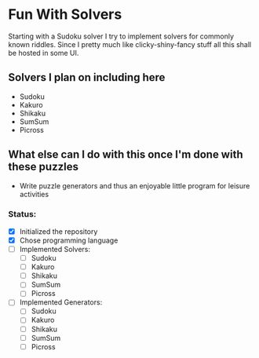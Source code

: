 # Fun With Solvers
Starting with a Sudoku solver I try to implement solvers for commonly known riddles. Since I pretty much like clicky-shiny-fancy stuff all this shall be hosted in some UI.

## Solvers I plan on including here
- Sudoku
- Kakuro
- Shikaku
- SumSum
- Picross

## What else can I do with this once I'm done with these puzzles
- Write puzzle generators and thus an enjoyable little program for leisure activities

### Status:

- [x] Initialized the repository
- [x] Chose programming language
- [ ] Implemented Solvers:
  - [ ] Sudoku
  - [ ] Kakuro
  - [ ] Shikaku
  - [ ] SumSum
  - [ ] Picross
- [ ] Implemented Generators:
  - [ ] Sudoku
  - [ ] Kakuro
  - [ ] Shikaku
  - [ ] SumSum
  - [ ] Picross

